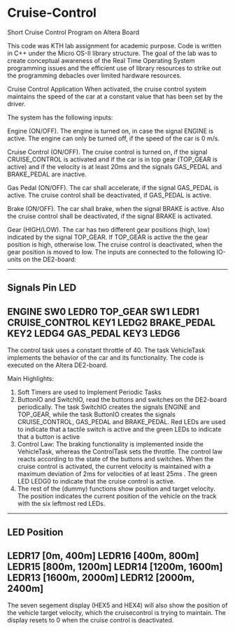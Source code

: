 # Cruise-Control
Short Cruise Control Program on Altera Board


This code was KTH lab assignment for academic purpose. Code is written in C++ under the Micro OS-II library structure. The goal of the lab was to create conceptual awareness of the Real Time Operating System programming issues and the efficient use of library resources to strike out the programming debacles over limited hardware resources.


Cruise Control Application
When activated, the cruise control system maintains the speed of the car at a constant value that has been set by the driver.

The system has the following inputs:

Engine (ON/OFF). The engine is turned on, in case the signal ENGINE is active. The engine can only be turned off, if the speed of the car is 0 m/s.

Cruise Control (ON/OFF). The cruise control is turned on, if the signal CRUISE_CONTROL is activated and if the car is in top gear (TOP_GEAR is active) and if the velocity is at least 20ms and the signals GAS_PEDAL and BRAKE_PEDAL are inactive.

Gas Pedal (ON/OFF). The car shall accelerate, if the signal GAS_PEDAL is active. The cruise control shall be deactivated, if GAS_PEDAL is active.

Brake (ON/OFF). The car shall brake, when the signal BRAKE is active. Also the cruise control shall be deactivated, if the signal BRAKE is activated.

Gear (HIGH/LOW). The car has two different gear positions (high, low) indicated by the signal TOP_GEAR. If TOP_GEAR is active the the gear position is high, otherwise low. The cruise control is deactivated, when the gear position is moved to low. The inputs are connected to the following IO-units on the DE2-board:

----------------------------------
Signals 			Pin 	LED
----------------------------------
ENGINE 				SW0 	LEDR0
TOP_GEAR 			SW1 	LEDR1
CRUISE_CONTROL		KEY1	LEDG2
BRAKE_PEDAL			KEY2	LEDG4
GAS_PEDAL			KEY3 	LEDG6
----------------------------------

The control task uses a constant throttle of 40. The task VehicleTask implements the behavior of the car and its functionality. The code is executed on the Altera DE2-board.

Main Highlights:
1. Soft Timers are used to Implement Periodic Tasks
2. ButtonIO and SwitchIO, read the buttons and switches on the DE2-board periodically. The task SwitchIO creates the signals ENGINE and TOP_GEAR, while the task ButtonIO creates the signals CRUISE_CONTROL, GAS_PEDAL and BRAKE_PEDAL. Red LEDs are used to indicate that a tactile switch is active and the green LEDs to indicate that a button is active
3. Control Law:
The braking functionality is implemented inside the VehicleTask, whereas the ControlTask sets the throttle. The control law reacts according to the state of the buttons and switches. When the cruise control is activated, the current velocity is maintained with a maximum deviation of 2ms for velocities of at least 25ms . The green LED LEDG0 to indicate that the cruise control is active.
4. The rest of the  (dummy) functions show position and target velocity. The position indicates the current position of the vehicle on the track with the six leftmost red LEDs.

---------------------------------
LED 	 		Position 		
---------------------------------	
LEDR17			[0m, 400m]
LEDR16			[400m, 800m]
LEDR15			[800m, 1200m]
LEDR14			[1200m, 1600m]
LEDR13			[1600m, 2000m]
LEDR12			[2000m, 2400m]
---------------------------------
The seven segement display (HEX5 and HEX4) will also show the position of the vehicle target velocity, which the cruisecontrol is trying to maintain. The display resets to 0 when the cruise control is deactivated.
